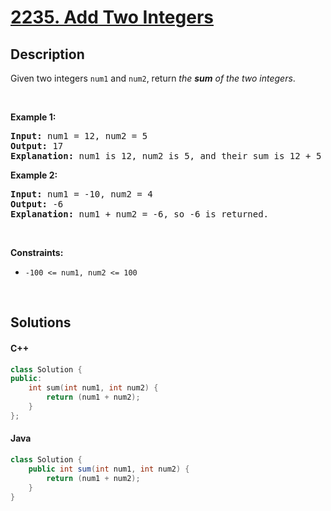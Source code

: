 # [2235. Add Two Integers](https://leetcode.com/problems/add-two-integers)

## Description

Given two integers <code>num1</code> and <code>num2</code>, return <em>the <strong>sum</strong> of the two integers</em>.

<p>&nbsp;</p>
<p><strong class="example">Example 1:</strong></p>

<pre>
<strong>Input:</strong> num1 = 12, num2 = 5
<strong>Output:</strong> 17
<strong>Explanation:</strong> num1 is 12, num2 is 5, and their sum is 12 + 5 = 17, so 17 is returned.
</pre>

<p><strong class="example">Example 2:</strong></p>

<pre>
<strong>Input:</strong> num1 = -10, num2 = 4
<strong>Output:</strong> -6
<strong>Explanation:</strong> num1 + num2 = -6, so -6 is returned.
</pre>

<p>&nbsp;</p>
<p><strong>Constraints:</strong></p>

<ul>
    <li><code>-100 &lt;= num1, num2 &lt;= 100</code></li>
</ul>
<p>&nbsp;</p>

## Solutions

<!-- tabs:start -->

#### C++

```cpp
class Solution {
public:
    int sum(int num1, int num2) {
        return (num1 + num2);
    }
};
```

#### Java

```java
class Solution {
    public int sum(int num1, int num2) {
        return (num1 + num2);
    }
}
```

<!-- tabs:end -->